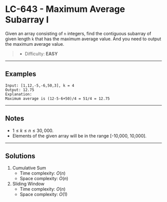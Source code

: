# LC-643 - Maximum Average Subarray I

Given an array consisting of `n` integers, find the contiguous subarray of given length `k` that has the maximum average value. And you need to output the maximum average value.

> * Difficulty: **EASY**

---
## Examples

```
Input: [1,12,-5,-6,50,3], k = 4
Output: 12.75
Explanation:
Maximum average is (12-5-6+50)/4 = 51/4 = 12.75
```

---
## Notes

* $1 \le k \le n \le 30,000$.
* Elements of the given array will be in the range [-10,000, 10,000].

---
## Solutions

1. Cumulative Sum
    * Time complexity: $O(n)$
    * Space complexity: $O(n)$
2. Sliding Window
    * Time complexity: $O(n)$
    * Space complexity: $O(1)$
